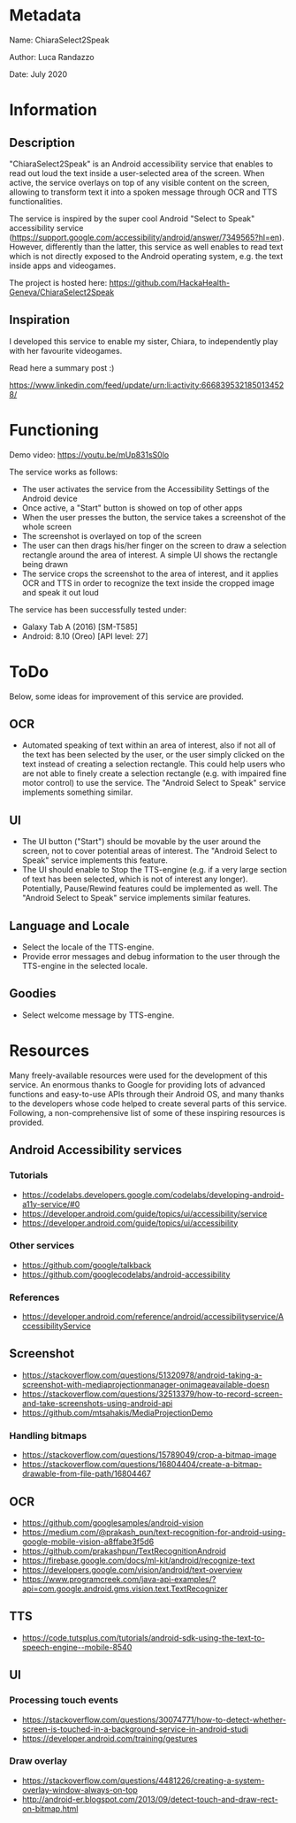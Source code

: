 # Metadata
Name:	ChiaraSelect2Speak

Author: Luca Randazzo

Date:   July 2020

# Information
## Description
"ChiaraSelect2Speak" is an Android accessibility service that enables to read out loud the text inside a user-selected area of the screen.
When active, the service overlays on top of any visible content on the screen, allowing to transform text it into a spoken message through OCR and TTS functionalities.

The service is inspired by the super cool Android "Select to Speak" accessibility service (https://support.google.com/accessibility/android/answer/7349565?hl=en).
However, differently than the latter, this service as well enables to read text which is not directly exposed to the Android operating system, e.g. the text inside apps and videogames.

The project is hosted here: https://github.com/HackaHealth-Geneva/ChiaraSelect2Speak

## Inspiration
I developed this service to enable my sister, Chiara, to independently play with her favourite videogames.

Read here a summary post :)

https://www.linkedin.com/feed/update/urn:li:activity:6668395321850134528/ 

# Functioning
Demo video: https://youtu.be/mUp831sS0lo

The service works as follows:
- The user activates the service from the Accessibility Settings of the Android device
- Once active, a "Start" button is showed on top of other apps
- When the user presses the button, the service takes a screenshot of the whole screen
- The screenshot is overlayed on top of the screen
- The user can then drags his/her finger on the screen to draw a selection rectangle around the area of interest. A simple UI shows the rectangle being drawn
- The service crops the screenshot to the area of interest, and it applies OCR and TTS in order to recognize the text inside the cropped image and speak it out loud

The service has been successfully tested under:
- Galaxy Tab A (2016) [SM-T585]
- Android: 8.10 (Oreo) [API level: 27]

# ToDo
Below, some ideas for improvement of this service are provided.

## OCR
- Automated speaking of text within an area of interest, also if not all of the text has been selected by the user, or the user simply clicked on the text instead of creating a selection rectangle.
This could help users who are not able to finely create a selection rectangle (e.g. with impaired fine motor control) to use the service.
The "Android Select to Speak" service implements something similar.

## UI
- The UI button ("Start") should be movable by the user around the screen, not to cover potential areas of interest. The "Android Select to Speak" service implements this feature. 
- The UI should enable to Stop the TTS-engine (e.g. if a very large section of text has been selected, which is not of interest any longer). Potentially, Pause/Rewind features could be implemented as well.
The "Android Select to Speak" service implements similar features. 

## Language and Locale
- Select the locale of the TTS-engine.
- Provide error messages and debug information to the user through the TTS-engine in the selected locale.

## Goodies
- Select welcome message by TTS-engine.

# Resources
Many freely-available resources were used for the development of this service.
An enormous thanks to Google for providing lots of advanced functions and easy-to-use APIs through their Android OS, and many thanks to the developers whose code helped to create several parts of this service.
Following, a non-comprehensive list of some of these inspiring resources is provided.

## Android Accessibility services
### Tutorials
- https://codelabs.developers.google.com/codelabs/developing-android-a11y-service/#0
- https://developer.android.com/guide/topics/ui/accessibility/service
- https://developer.android.com/guide/topics/ui/accessibility

### Other services
- https://github.com/google/talkback
- https://github.com/googlecodelabs/android-accessibility

### References
- https://developer.android.com/reference/android/accessibilityservice/AccessibilityService

## Screenshot
- https://stackoverflow.com/questions/51320978/android-taking-a-screenshot-with-mediaprojectionmanager-onimageavailable-doesn
- https://stackoverflow.com/questions/32513379/how-to-record-screen-and-take-screenshots-using-android-api
- https://github.com/mtsahakis/MediaProjectionDemo

### Handling bitmaps
- https://stackoverflow.com/questions/15789049/crop-a-bitmap-image
- https://stackoverflow.com/questions/16804404/create-a-bitmap-drawable-from-file-path/16804467

## OCR
- https://github.com/googlesamples/android-vision
- https://medium.com/@prakash_pun/text-recognition-for-android-using-google-mobile-vision-a8ffabe3f5d6
- https://github.com/prakashpun/TextRecognitionAndroid
- https://firebase.google.com/docs/ml-kit/android/recognize-text
- https://developers.google.com/vision/android/text-overview
- https://www.programcreek.com/java-api-examples/?api=com.google.android.gms.vision.text.TextRecognizer

## TTS
- https://code.tutsplus.com/tutorials/android-sdk-using-the-text-to-speech-engine--mobile-8540

## UI
### Processing touch events
- https://stackoverflow.com/questions/30074771/how-to-detect-whether-screen-is-touched-in-a-background-service-in-android-studi
- https://developer.android.com/training/gestures

### Draw overlay
- https://stackoverflow.com/questions/4481226/creating-a-system-overlay-window-always-on-top
- http://android-er.blogspot.com/2013/09/detect-touch-and-draw-rect-on-bitmap.html